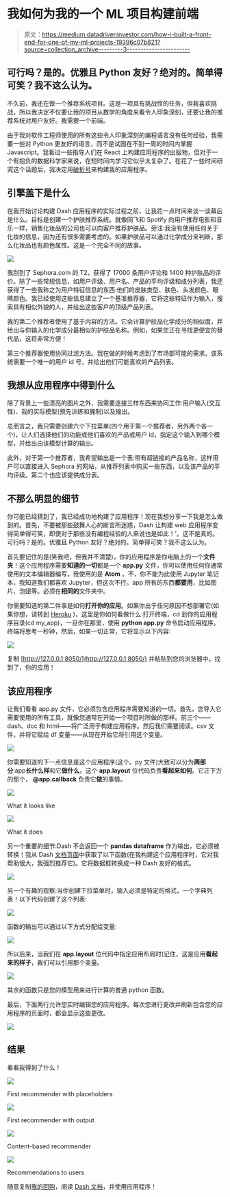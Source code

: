 # 我如何为我的一个 ML 项目构建前端

> 原文：<https://medium.datadriveninvestor.com/how-i-built-a-front-end-for-one-of-my-ml-projects-19396c07b821?source=collection_archive---------3----------------------->

## 可行吗？是的。优雅且 Python 友好？绝对的。简单得可笑？我不这么认为。

不久前，我还在做一个推荐系统项目。这是一项具有挑战性的任务，但我喜欢挑战，所以我决定不仅要让我的项目从数学的角度来看令人印象深刻，还要让我的推荐系统对用户友好。我需要一个前端。

由于我对软件工程师使用的所有这些令人印象深刻的编程语言没有任何经验，我需要一些对 Python 更友好的语言，而不是试图在不到一周的时间内掌握 Javascript。我看过一些指导人们在 React 上构建应用程序的出版物，但对于一个有抱负的数据科学家来说，在短时间内学习它似乎太复杂了。在花了一些时间研究这个话题后，我决定用[破折号](https://dash.plotly.com/)来构建我的应用程序。

## 引擎盖下是什么

在我开始讨论构建 Dash 应用程序的实际过程之前，让我花一点时间来谈一谈幕后是什么。目标是创建一个护肤推荐系统。就像网飞和 Spotify 向用户推荐电影和音乐一样，销售化妆品的公司也可以向客户推荐护肤品。旁注:我没有使用任何关于化妆的信息，因为还有很多需要考虑的。如果护肤品可以通过化学成分来判断，那么化妆品也有颜色属性。这是一个完全不同的故事。

![](img/b0d3b9a333723cbb26e907ee5252f177.png)

我刮到了 Sephora.com 的 T2，获得了 17000 条用户评论和 1400 种护肤品的评价。除了一些常规信息，如用户评级、用户名、产品的平均评级和成分列表，我还获得了一些我称之为用户特征信息的东西:他们的皮肤类型、肤色、头发颜色、眼睛颜色。我已经使用这些信息建立了一个基准推荐器，它将这些特征作为输入，搜索具有相似外貌的人，并给出这些客户的顶级产品列表。

我的第二个推荐者使用了基于内容的方法。它会计算护肤品化学成分的相似度，并给出与你输入的化学成分最相似的护肤品名称。例如，如果您正在寻找更便宜的替代品，这将非常方便！

第三个推荐器使用协同过滤方法。我在做的时候考虑到了市场部可能的需求。该系统需要一个唯一的用户 id 号，并给出他们可能喜欢的产品列表。

## 我想从应用程序中得到什么

除了背景上一些漂亮的图片之外，我需要连接三样东西来协同工作:用户输入(交互性)、我的实际模型(预先训练和腌制)以及输出。

总而言之，我只需要创建六个下拉菜单(四个用于第一个推荐者，另外两个各一个)，让人们选择他们的功能或他们喜欢的产品或用户 id，指定这个输入到哪个模型，并给出由该模型计算的输出。

此外，对于第一个推荐者，我希望输出是一个表:带有超链接的产品名称，这样用户可以直接进入 Sephora 的网站，从推荐列表中购买一些东西，以及该产品的平均评级。第二个也应该提供成分表。

## 不那么明显的细节

你可能已经猜到了，我已经成功地构建了应用程序！现在我想分享一下我是怎么做到的。首先，不要被那些鼓舞人心的断言所迷惑，Dash 让构建 web 应用程序变得简单得可笑，即使对于那些没有编程经验的人来说也是如此！’。这不是真的。可行吗？是的。优雅且 Python 友好？绝对的。简单得可笑？我不这么认为。

首先要记住的是(笑我吧，但我并不清楚)，你的应用程序是你电脑上的一个**文件夹**！这个应用程序需要**知道的一切**都是一个 **app.py** 文件，你可以使用任何你通常使用的文本编辑器编写，我使用的是 **Atom** 。不，你不能为此使用 Jupyter 笔记本，我知道我们都喜欢 Jupyter，但这次不行。app 所有的东西**都要用**，比如图片、泡妞等。必须在**相同的**文件夹中。

你需要知道的第二件事是如何**打开你的应用**。如果你出于任何原因不想部署它(如果你想，请转到 [Heroku](https://dashboard.heroku.com/apps) )，这里是你如何看做什么:打开终端，cd 到你的应用程序目录(cd my_app)，一旦你在那里，使用 **python app.py** 命令启动应用程序。终端将思考一秒钟，然后，如果一切正常，它将显示以下内容:

![](img/2e306d5e081278ae7c7d56e6d3a892e4.png)

复制 [http://127.0.0.1:8050/](http://127.0.0.1:8050/) 并粘贴到您的浏览器中。找到了，你的应用！

## 该应用程序

让我们看看 app.py 文件，它必须包含应用程序需要知道的一切。首先，您导入它需要使用的所有工具，就像您通常在开始一个项目时所做的那样。前三个——dash、dcc 和 html——将广泛用于构建应用程序。然后我们需要阅读。csv 文件，并将它赋给 df 变量——从现在开始它将引用这个变量。

![](img/77b2104338d8eb4c3de5e945f268a491.png)

你需要知道的下一点信息是这个应用程序(这个。py 文件)大致可以分为**两部分**:app**长什么样**和它**做什么**。这个 **app.layout** 位代码负责**看起来如何**。它正下方的那个， **@app.callback** 负责它**做**的事情。

![](img/d289196369ef6d214eb5b2ecd45e0a2a.png)

What it looks like

![](img/73e73f4a62314286ff962f22ffb9d249.png)

What it does

另一个重要的细节:Dash 不会返回一个 **pandas dataframe** 作为输出，它必须被转换！我从 Dash [文档页面](https://dashr.plotly.com/)中获取了以下函数(在我构建这个应用程序时，它对我帮助很大，我强烈推荐它)。它将数据框转换成一种 Dash 友好的格式。

![](img/108c3105a11daa4682f360b101d6130c.png)

另一个有趣的观察:当你创建下拉菜单时，输入必须是特定的格式，一个字典列表！以下代码创建了这个列表:

![](img/79456637d11457f0695204fcf6550fd5.png)

函数的输出可以通过以下方式分配给变量:

![](img/f8ee6e1a3dedfc20e4d18e76c54b8ef3.png)

所以后来，当我们在 **app.layout** 位代码中指定应用布局时(记住，这是应用**看起来的样子**，我们可以引用那个变量。

![](img/400af7e616c88a4b053f7ac3d3badc79.png)

其余的函数只是您的模型用来进行计算的普通 python 函数。

最后，下面两行允许您实时编辑您的应用程序。每次您进行更改并刷新包含您的应用程序的页面时，都会显示这些更改。

![](img/2869394280aed7fce1de7e2793fd6fc0.png)

## 结果

看看我得到了什么！

![](img/0fa5407a3076881933fd993e2dcaec52.png)

First recommender with placeholders

![](img/30e0f2d8365d12049751e9be92282357.png)

First recommender with output

![](img/1e596ec78263cc59ceacfd7067703b96.png)

Content-based recommender

![](img/8ba9e22168f3f2719f059761f332490c.png)

Recommendations to users

随意复制[我的回购](https://github.com/agorina91/final_project)，阅读 [Dash 文档](https://dash.plotly.com/)，并使用应用程序！